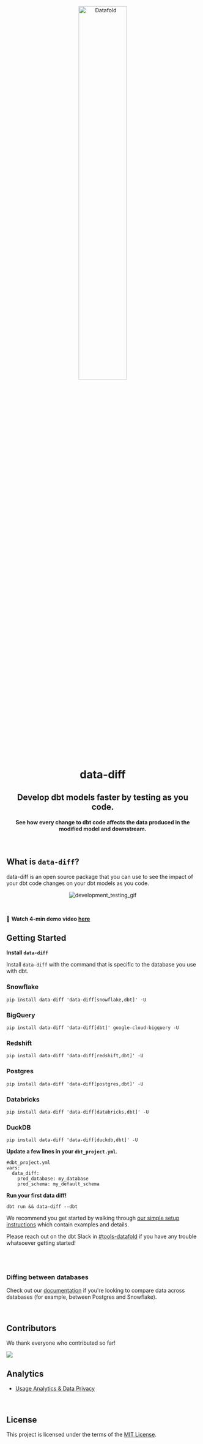 <p align="center">
    <img alt="Datafold" src="https://user-images.githubusercontent.com/1799931/196497110-d3de1113-a97f-4322-b531-026d859b867a.png" width="50%" />
</p>

<h1 align="center">
data-diff
</h1>

<h2 align="center">
Develop dbt models faster by testing as you code.
</h2>
<h4 align="center">
See how every change to dbt code affects the data produced in the modified model and downstream.
</h4>
<br>

## What is `data-diff`?

data-diff is an open source package that you can use to see the impact of your dbt code changes on your dbt models as you code.

<div align="center">

![development_testing_gif](https://user-images.githubusercontent.com/1799931/236354286-d1d044cf-2168-4128-8a21-8c8ca7fd494c.gif)

</div>

<br>

:eyes: **Watch 4-min demo video [here](https://www.loom.com/share/ad3df969ba6b4298939efb2fbcc14cde)**

## Getting Started

**Install `data-diff`**

Install `data-diff` with the command that is specific to the database you use with dbt.

### Snowflake
```
pip install data-diff 'data-diff[snowflake,dbt]' -U
```

### BigQuery
```
pip install data-diff 'data-diff[dbt]' google-cloud-bigquery -U
```

### Redshift
```
pip install data-diff 'data-diff[redshift,dbt]' -U
```

### Postgres
```
pip install data-diff 'data-diff[postgres,dbt]' -U
```

### Databricks
```
pip install data-diff 'data-diff[databricks,dbt]' -U
```

### DuckDB
```
pip install data-diff 'data-diff[duckdb,dbt]' -U
```

**Update a few lines in your `dbt_project.yml`**.
```
#dbt_project.yml
vars:
  data_diff:
    prod_database: my_database
    prod_schema: my_default_schema
```

**Run your first data diff!**

```
dbt run && data-diff --dbt
```

We recommend you get started by walking through [our simple setup instructions](https://docs.datafold.com/development_testing/open_source) which contain examples and details.

Please reach out on the dbt Slack in [#tools-datafold](https://getdbt.slack.com/archives/C03D25A92UU) if you have any trouble whatsoever getting started!

<br><br>

### Diffing between databases

Check out our [documentation](https://docs.datafold.com/reference/open_source/cli) if you're looking to compare data across databases (for example, between Postgres and Snowflake).

<br>

## Contributors

We thank everyone who contributed so far!

<a href="https://github.com/datafold/data-diff/graphs/contributors">
  <img src="https://contributors-img.web.app/image?repo=datafold/data-diff" />
</a>

<br>

## Analytics

* [Usage Analytics & Data Privacy](https://github.com/datafold/data-diff/blob/master/docs/usage_analytics.md)

<br>

## License

This project is licensed under the terms of the [MIT License](https://github.com/datafold/data-diff/blob/master/LICENSE).
